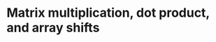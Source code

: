 # Matrix multiplication, dot product, and array shifts

```{include} _pages/CSHIFT.md
```

```{include} _pages/DOT_PRODUCT.md
```

```{include} _pages/EOSHIFT.md
```

```{include} _pages/MATMUL.md
```

```{include} _pages/PARITY.md
```

```{include} _pages/NULL.md
```
